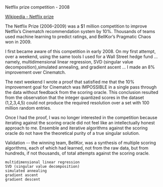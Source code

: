Netflix prize competition - 2008

 [Wikipedia - Netflix prize](https://en.wikipedia.org/wiki/Netflix_Prize)

The Netflix Prize (2006–2009) was a \$1 million competition to improve Netflix’s Cinematch
recommendation system by 10%. Thousands of teams used machine learning to predict ratings,
and BellKor’s Pragmatic Chaos won in 2009.

I first became aware of this competition in early 2008.  On my first attempt, over a weekend, using the same tools I used for a Wall Street hedge fund ... namely, multidimensional linear regression, SVD (singular value decomposition),simulated annealing, and gradient ascent ... I made an 8% improvement over Cinematch.

The next weekend I wrote a proof that satisfied me that the 10% improvement goal for Cinematch was IMPOSSIBLE in a single pass through the data without feedback from the scoring oracle.  This conclusion resulted from the observation that the integer quantized scores in the dataset (1,2,3,4,5) could not produce the required resolution over a set with 100 million random entries.

Once I had the proof, I was no longer interested in the competition because iterating against the scoring oracle did not feel like an intellectually honest approach to me.  Ensemble and iterative algorithms against the scoring oracle do not have the theoretical purity of a true singular solution.

Validation -- the winning team, BellKor, was a synthesis of multiple scoring algorithms, each of which had learned, not from the raw data, but from hundreds, if not thousands, of total attempts against the scoring oracle.

```
multidimensional linear regression
SVD (singular value decomposition)
simulated annealing
gradient ascent
gradient descent
```
